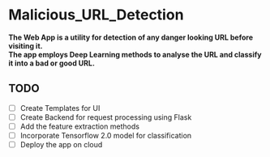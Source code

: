 # Malicious_URL_Detection

**The Web App is a utility for detection of any danger looking URL before visiting it.<br>
The app employs Deep Learning methods to analyse the URL and classify it into a bad or good URL.** 

## TODO
- [ ] Create Templates for UI
- [ ] Create Backend for request processing using Flask
- [ ] Add the feature extraction methods 
- [ ] Incorporate Tensorflow 2.0 model for classification
- [ ] Deploy the app on cloud
